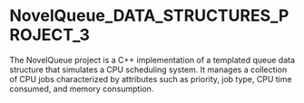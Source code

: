 # NovelQueue_DATA_STRUCTURES_PROJECT_3
The NovelQueue project is a C++ implementation of a templated queue data structure that simulates a CPU scheduling system. It manages a collection of CPU jobs characterized by attributes such as priority, job type, CPU time consumed, and memory consumption.
